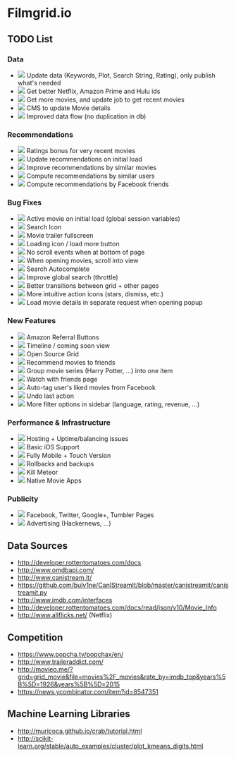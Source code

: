 # Filmgrid.io


## TODO List

### Data
* ![](https://tr.im/RtH0v) Update data (Keywords, Plot, Search String, Rating), only publish what's needed
* ![](https://tr.im/RtH0v) Get better Netflix, Amazon Prime and Hulu ids
* ![](https://tr.im/RtH0v) Get more movies, and update job to get recent movies
* ![](https://tr.im/PtXLf) CMS to update Movie details
* ![](https://tr.im/3GIP7) Improved data flow (no duplication in db)

### Recommendations
* ![](https://tr.im/RtH0v) Ratings bonus for very recent movies
* ![](https://tr.im/RtH0v) Update recommendations on initial load
* ![](https://tr.im/3GIP7) Improve recommendations by similar movies
* ![](https://tr.im/3GIP7) Compute recommendations by similar users
* ![](https://tr.im/3GIP7) Compute recommendations by Facebook friends

### Bug Fixes
* ![](https://tr.im/RtH0v) Active movie on initial load (global session variables)
* ![](https://tr.im/RtH0v) Search Icon
* ![](https://tr.im/RtH0v) Movie trailer fullscreen
* ![](https://tr.im/RtH0v) Loading icon / load more button
* ![](https://tr.im/RtH0v) No scroll events when at bottom of page
* ![](https://tr.im/PtXLf) When opening movies, scroll into view
* ![](https://tr.im/PtXLf) Search Autocomplete
* ![](https://tr.im/PtXLf) Improve global search (throttle)
* ![](https://tr.im/3GIP7) Better transitions between grid + other pages
* ![](https://tr.im/3GIP7) More intuitive action icons (stars, dismiss, etc.)
* ![](https://tr.im/3GIP7) Load movie details in separate request when opening popup

### New Features
* ![](https://tr.im/RtH0v) Amazon Referral Buttons
* ![](https://tr.im/PtXLf) Timeline / coming soon view
* ![](https://tr.im/3GIP7) Open Source Grid
* ![](https://tr.im/3GIP7) Recommend movies to friends
* ![](https://tr.im/3GIP7) Group movie series (Harry Potter, ...) into one item
* ![](https://tr.im/3GIP7) Watch with friends page
* ![](https://tr.im/3GIP7) Auto-tag user's liked movies from Facebook
* ![](https://tr.im/3GIP7) Undo last action
* ![](https://tr.im/3GIP7) More filter options in sidebar (language, rating, revenue, ...)

### Performance & Infrastructure
* ![](https://tr.im/RtH0v) Hosting + Uptime/balancing issues
* ![](https://tr.im/RtH0v) Basic iOS Support
* ![](https://tr.im/PtXLf) Fully Mobile + Touch Version
* ![](https://tr.im/PtXLf) Rollbacks and backups
* ![](https://tr.im/3GIP7) Kill Meteor
* ![](https://tr.im/3GIP7) Native Movie Apps

### Publicity
* ![](https://tr.im/PtXLf) Facebook, Twitter, Google+, Tumbler Pages
* ![](https://tr.im/PtXLf) Advertising (Hackernews, ...)


<!--
TAGS:
* https://tr.im/RtH0v  -  beta
* https://tr.im/PtXLf  -  1.0
* https://tr.im/3GIP7  -  future
-->


## Data Sources

* http://developer.rottentomatoes.com/docs
* http://www.omdbapi.com/
* http://www.canistream.it/
* https://github.com/bulv1ne/CanIStreamIt/blob/master/canistreamit/canistreamit.py
* http://www.imdb.com/interfaces
* http://developer.rottentomatoes.com/docs/read/json/v10/Movie_Info
* http://www.allflicks.net/ (Netflix)


## Competition

* https://www.popcha.tv/popchax/en/
* http://www.traileraddict.com/
* http://movieo.me/?grid=grid_movie&file=movies%2F_movies&rate_by=imdb_top&years%5B%5D=1926&years%5B%5D=2015
* https://news.ycombinator.com/item?id=8547351


## Machine Learning Libraries

* http://muricoca.github.io/crab/tutorial.html
* http://scikit-learn.org/stable/auto_examples/cluster/plot_kmeans_digits.html

